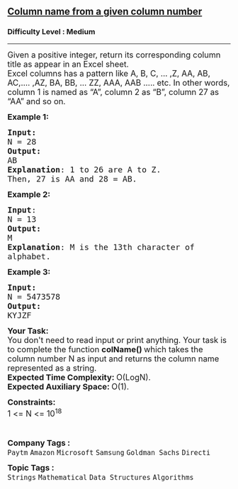 <h2><a href="https://www.geeksforgeeks.org/problems/column-name-from-a-given-column-number4244/1">Column name from a given column number</a></h2><h3>Difficulty Level : Medium</h3><hr><div class="problems_problem_content__Xm_eO"><p><span style="font-size: 18px;">Given a positive integer, return its corresponding column title as appear in an Excel sheet.<br>Excel columns has a pattern like A, B, C, … ,Z, AA, AB, AC,…. ,AZ, BA, BB, … ZZ, AAA, AAB ….. etc. In other words, column 1 is named as “A”, column 2 as “B”, column 27 as “AA” and so on.</span></p>
<p><span style="font-size: 18px;"><strong>Example 1:</strong></span></p>
<pre><span style="font-size: 18px;"><strong>Input:</strong>
N = 28
<strong>Output:</strong> <br>AB
<strong>Explanation</strong>: 1 to 26 are A to Z.
Then, 27 is AA and 28 = AB.</span>
</pre>
<p><span style="font-size: 18px;"><strong>Example 2:</strong></span></p>
<pre><span style="font-size: 18px;"><strong>Input</strong>: 
N = 13
<strong>Output:</strong> <br>M
<strong>Explanation</strong>: M is the 13th character of
alphabet.</span>
</pre>
<p><span style="font-size: 18px;"><strong>Example 3:</strong></span></p>
<pre><span style="font-size: 18px;"><strong>Input:</strong>
N = 5473578
<strong>Output:</strong> <br>KYJZF<br></span></pre>
<p><span style="font-size: 18px;"><strong>Your Task:</strong><br>You don't need to read input or print anything. Your task is to complete the function&nbsp;<strong>colName()&nbsp;</strong>which takes the column number&nbsp;N as input and returns the column name represented as a string.</span><br><span style="font-size: 18px;"><strong>Expected Time Complexity: </strong>O(LogN).<br><strong>Expected Auxiliary Space:&nbsp;</strong>O(1).</span></p>
<p><span style="font-size: 18px;"><strong>Constraints:</strong><br>1 &lt;= N &lt;= 10<sup>18</sup></span></p>
<p>&nbsp;</p></div><p><span style=font-size:18px><strong>Company Tags : </strong><br><code>Paytm</code>&nbsp;<code>Amazon</code>&nbsp;<code>Microsoft</code>&nbsp;<code>Samsung</code>&nbsp;<code>Goldman Sachs</code>&nbsp;<code>Directi</code>&nbsp;<br><p><span style=font-size:18px><strong>Topic Tags : </strong><br><code>Strings</code>&nbsp;<code>Mathematical</code>&nbsp;<code>Data Structures</code>&nbsp;<code>Algorithms</code>&nbsp;